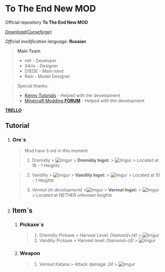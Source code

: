 # To The End New MOD 

Official repository **To The End New MOD**

[_Download(Curseforge)_](https://www.curseforge.com/minecraft/mc-mods/to-the-end-new)

_Official modification language:_ **Russian**

> **Main Team**
> * relt - Developer
> * X4ris - Designer
> * D1EDE - Main mind
> * Rain - Model Designer

> Special thanks:
> * [Kenny Tutorials](https://www.youtube.com/channel/UCK9_efSuFksUsZCgMhYF-9A) - Helped with the development
> * [Minecraft Modding __FORUM__](https://forum.mcmodding.ru/) - Helped with the development

[**__TRELLO__**](https://trello.com/b/d707dAwE/to-the-end-new-mod)

## Tutorial 

1. ### Ore`s
    > Mod have 3 ore in this moment
    > 1. Dremidiy
        > ![Imgur](https://i.imgur.com/veojKG6.png)
        > **Dremidiy Ingot:**
        >  ![Imgur](https://i.imgur.com/nfaRExr.png)
        > Located at 16 - 1 Heights

    > 2. Vandiliy
        > ![Imgur](https://i.imgur.com/VDvd3hx.png)
        > **Vandiliy Ingot:**
        >  ![Imgur](https://i.imgur.com/Inwiu8q.png)
        > Located at 10 - 1 Heights 

    > 3. _Vermut (in development)_
        >![Imgur](https://i.imgur.com/qlLwR27.png)
        > **Vermut Ingot:**
        > ![Imgur](https://i.imgur.com/Ag3rZOP.png)  
        > Located at NETHER _*unknown heights*_
2. ## Item`s
    1. ### Pickaxe`s
        > 1. Dremidiy Pickaxe
            > Harvest Level: *Diamond+(4)* 
            > ![Imgur](https://i.imgur.com/ZSfxYUe.png)
        > 2. Vandiliy Pickaxe
            > Harvest level: *Diamond+(4)*
            > ![Imgur](https://i.imgur.com/x9ELf6S.png)
    2. ### Weapon
        > 1. Vermut Katana
            > Attack damage: *24* 
            > ![Imgur](https://i.imgur.com/zgDsijS.png)